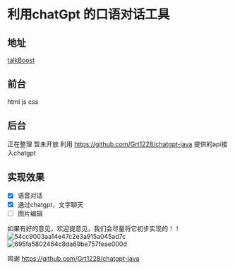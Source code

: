 # 利用chatGpt 的口语对话工具 

## 地址
[talkBoost](https://www.toolkit.show/)

## 前台 
html js css

## 后台
正在整理 暂未开放 
利用 https://github.com/Grt1228/chatgpt-java 提供的api接入chatgpt

## 实现效果

- [x] 语音对话
- [x] 通过chatgpt，文字聊天
- [ ] 图片编辑

如果有好的意见，欢迎提意见，我们会尽量将它初步实现的！！
![54cc9003aa14e47c2e3a915a045ad7c](https://img.ggball.top/picGo/54cc9003aa14e47c2e3a915a045ad7c.png)
![695fa5802464c8da69be757feae000d](https://img.ggball.top/picGo/695fa5802464c8da69be757feae000d.jpg)




鸣谢 https://github.com/Grt1228/chatgpt-java